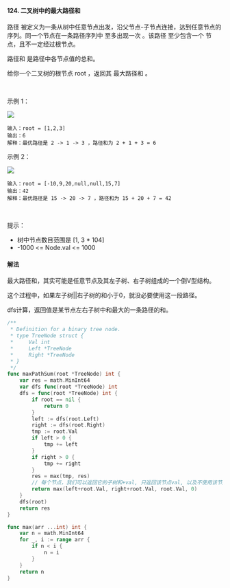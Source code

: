 #### 124. 二叉树中的最大路径和
路径 被定义为一条从树中任意节点出发，沿父节点-子节点连接，达到任意节点的序列。同一个节点在一条路径序列中 至多出现一次 。该路径 至少包含一个 节点，且不一定经过根节点。

路径和 是路径中各节点值的总和。

给你一个二叉树的根节点 root ，返回其 最大路径和 。

 

示例 1：

![](https://assets.leetcode.com/uploads/2020/10/13/exx1.jpg)
```
输入：root = [1,2,3]
输出：6
解释：最优路径是 2 -> 1 -> 3 ，路径和为 2 + 1 + 3 = 6
```
示例 2：

![](https://assets.leetcode.com/uploads/2020/10/13/exx2.jpg)
```
输入：root = [-10,9,20,null,null,15,7]
输出：42
解释：最优路径是 15 -> 20 -> 7 ，路径和为 15 + 20 + 7 = 42
```
 

提示：

- 树中节点数目范围是 [1, 3 * 104]
- -1000 <= Node.val <= 1000

#### 解法

最大路径和，其实可能是任意节点及其左子树、右子树组成的一个倒V型结构。

这个过程中，如果左子树||右子树的和小于0，就没必要使用这一段路径。

dfs计算，返回值是某节点左右子树中和最大的一条路径的和。
```go
/**
 * Definition for a binary tree node.
 * type TreeNode struct {
 *     Val int
 *     Left *TreeNode
 *     Right *TreeNode
 * }
 */
func maxPathSum(root *TreeNode) int {
    var res = math.MinInt64 
    var dfs func(root *TreeNode) int
    dfs = func(root *TreeNode) int {
        if root == nil {
            return 0
        }
        left := dfs(root.Left)
        right := dfs(root.Right)
        tmp := root.Val
        if left > 0 {
            tmp += left
        }
        if right > 0 {
            tmp += right
        }
        res = max(tmp, res)
        // 每个节点，我们可以返回它的子树和+val, 只返回该节点val, 以及不使用该节点及子树返回0
        return max(left+root.Val, right+root.Val, root.Val, 0)
    }
    dfs(root)
    return res 
}

func max(arr ...int) int {
    var n = math.MinInt64
    for _, i := range arr {
        if n < i {
            n = i
        }
    }
    return n
}
```
